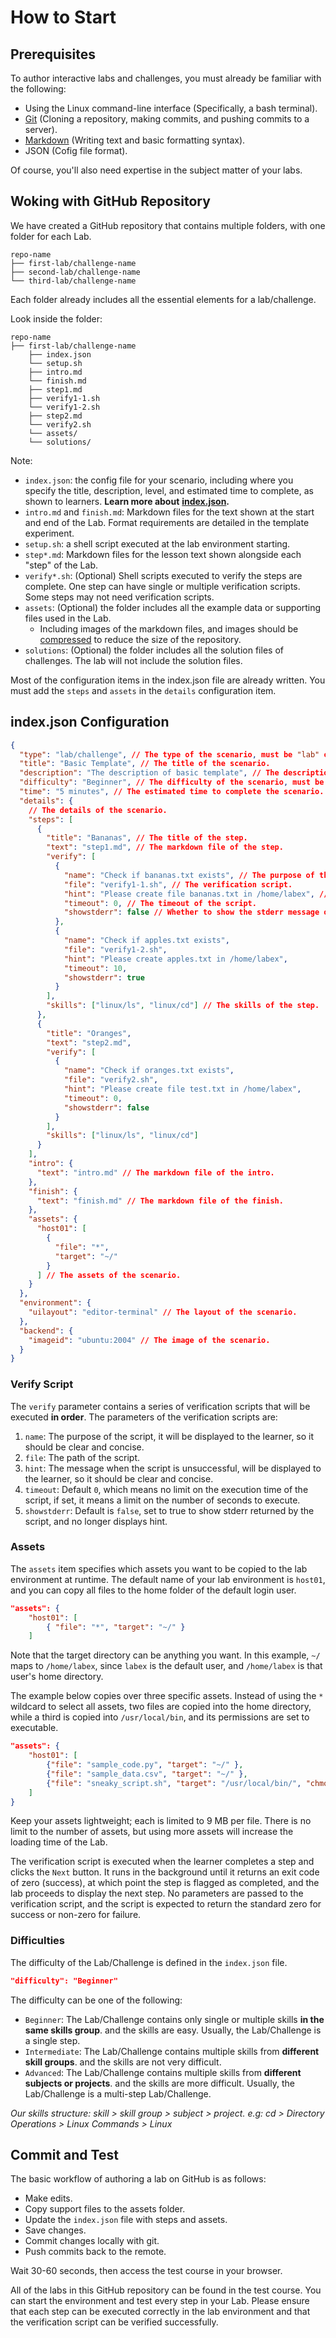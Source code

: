 # How to Start

## Prerequisites

To author interactive labs and challenges, you must already be familiar with the following:

* Using the Linux command-line interface (Specifically, a bash terminal).
* [Git](https://docs.github.com/en/get-started/using-git/about-git) (Cloning a repository, making commits, and pushing commits to a server).
* [Markdown](https://docs.github.com/en/get-started/writing-on-github/getting-started-with-writing-and-formatting-on-github/basic-writing-and-formatting-syntax) (Writing text and basic formatting syntax).
* JSON (Cofig file format).

Of course, you'll also need expertise in the subject matter of your labs.

## Woking with GitHub Repository

We have created a GitHub repository that contains multiple folders, with one folder for each Lab.

```
repo-name
├── first-lab/challenge-name
├── second-lab/challenge-name
└── third-lab/challenge-name
```

Each folder already includes all the essential elements for a lab/challenge.

Look inside the folder:

```
repo-name
├── first-lab/challenge-name
    ├── index.json
    └── setup.sh
    ├── intro.md
    └── finish.md
    ├── step1.md
    ├── verify1-1.sh
    └── verify1-2.sh
    ├── step2.md
    └── verify2.sh
    └── assets/
    └── solutions/
```

Note:

* `index.json`: the config file for your scenario, including where you specify the title, description, level, and estimated time to complete, as shown to learners. **Learn more about** [**index.json**](https://www.katacoda.community/essentials/scenario-syntax.html#understanding-katacoda-s-index-json)**.**
* `intro.md` and `finish.md`: Markdown files for the text shown at the start and end of the Lab. Format requirements are detailed in the template experiment.
* `setup.sh`: a shell script executed at the lab environment starting.
* `step*.md`: Markdown files for the lesson text shown alongside each "step" of the Lab.
* `verify*.sh`: (Optional) Shell scripts executed to verify the steps are complete. One step can have single or multiple verification scripts. Some steps may not need verification scripts.
* `assets`: (Optional) the folder includes all the example data or supporting files used in the Lab.
  * Including images of the markdown files, and images should be [compressed](https://tinypng.com/) to reduce the size of the repository.
* `solutions`: (Optional) the folder includes all the solution files of challenges. The lab will not include the solution files.

Most of the configuration items in the index.json file are already written. You must add the `steps` and `assets` in the `details` configuration item.

## index.json Configuration

```json
{
  "type": "lab/challenge", // The type of the scenario, must be "lab" or "challenge".
  "title": "Basic Template", // The title of the scenario.
  "description": "The description of basic template", // The description of the scenario.
  "difficulty": "Beginner", // The difficulty of the scenario, must be "Beginner", "Intermediate", or "Advanced".
  "time": "5 minutes", // The estimated time to complete the scenario.
  "details": {
    // The details of the scenario.
    "steps": [
      {
        "title": "Bananas", // The title of the step.
        "text": "step1.md", // The markdown file of the step.
        "verify": [
          {
            "name": "Check if bananas.txt exists", // The purpose of the script.
            "file": "verify1-1.sh", // The verification script.
            "hint": "Please create file bananas.txt in /home/labex", // The hint of the script.
            "timeout": 0, // The timeout of the script.
            "showstderr": false // Whether to show the stderr message of the script.
          },
          {
            "name": "Check if apples.txt exists",
            "file": "verify1-2.sh",
            "hint": "Please create apples.txt in /home/labex",
            "timeout": 10,
            "showstderr": true
          }
        ],
        "skills": ["linux/ls", "linux/cd"] // The skills of the step.
      },
      {
        "title": "Oranges",
        "text": "step2.md",
        "verify": [
          {
            "name": "Check if oranges.txt exists",
            "file": "verify2.sh",
            "hint": "Please create file test.txt in /home/labex",
            "timeout": 0,
            "showstderr": false
          }
        ],
        "skills": ["linux/ls", "linux/cd"]
      }
    ],
    "intro": {
      "text": "intro.md" // The markdown file of the intro.
    },
    "finish": {
      "text": "finish.md" // The markdown file of the finish.
    },
    "assets": {
      "host01": [
        {
          "file": "*",
          "target": "~/"
        }
      ] // The assets of the scenario.
    }
  },
  "environment": {
    "uilayout": "editor-terminal" // The layout of the scenario.
  },
  "backend": {
    "imageid": "ubuntu:2004" // The image of the scenario.
  }
}
```

### Verify Script

The `verify` parameter contains a series of verification scripts that will be executed **in order**. The parameters of the verification scripts are:

1. `name`: The purpose of the script, it will be displayed to the learner, so it should be clear and concise.
2. `file`: The path of the script.
3. `hint`: The message when the script is unsuccessful, will be displayed to the learner, so it should be clear and concise.
4. `timeout`: Default `0`, which means no limit on the execution time of the script, if set, it means a limit on the number of seconds to execute.
5. `showstderr`: Default is `false`, set to true to show stderr returned by the script, and no longer displays hint.

### Assets

The `assets` item specifies which assets you want to be copied to the lab environment at runtime. The default name of your lab environment is `host01`, and you can copy all files to the home folder of the default login user.

```json
"assets": {
    "host01": [
        { "file": "*", "target": "~/" }
    ]
```

Note that the target directory can be anything you want. In this example, `~/` maps to `/home/labex`, since `labex` is the default user, and `/home/labex` is that user's home directory.

The example below copies over three specific assets. Instead of using the `*` wildcard to select all assets, two files are copied into the home directory, while a third is copied into `/usr/local/bin`, and its permissions are set to executable.

```json
"assets": {
    "host01": [
        {"file": "sample_code.py", "target": "~/" },
        {"file": "sample_data.csv", "target": "~/" },
        {"file": "sneaky_script.sh", "target": "/usr/local/bin/", "chmod": "+x"}
    ]
}
```

Keep your assets lightweight; each is limited to 9 MB per file. There is no limit to the number of assets, but using more assets will increase the loading time of the Lab.

The verification script is executed when the learner completes a step and clicks the `Next` button. It runs in the background until it returns an exit code of zero (success), at which point the step is flagged as completed, and the lab proceeds to display the next step. No parameters are passed to the verification script, and the script is expected to return the standard zero for success or non-zero for failure.

### Difficulties

The difficulty of the Lab/Challenge is defined in the `index.json` file.

```json
"difficulty": "Beginner"
```

The difficulty can be one of the following:

* `Beginner`: The Lab/Challenge contains only single or multiple skills **in the same skills group**. and the skills are easy. Usually, the Lab/Challenge is a single step.
* `Intermediate`: The Lab/Challenge contains multiple skills from **different skill groups**. and the skills are not very difficult.
* `Advanced`: The Lab/Challenge contains multiple skills from **different subjects or projects**. and the skills are more difficult. Usually, the Lab/Challenge is a multi-step Lab/Challenge.

_Our skills structure: skill > skill group > subject > project. e.g: cd > Directory Operations > Linux Commands > Linux_

## Commit and Test

The basic workflow of authoring a lab on GitHub is as follows:

* Make edits.
* Copy support files to the assets folder.
* Update the `index.json` file with steps and assets.
* Save changes.
* Commit changes locally with git.
* Push commits back to the remote.

Wait 30-60 seconds, then access the test course in your browser.

All of the labs in this GitHub repository can be found in the test course. You can start the environment and test every step in your Lab. Please ensure that each step can be executed correctly in the lab environment and that the verification script can be verified successfully.

